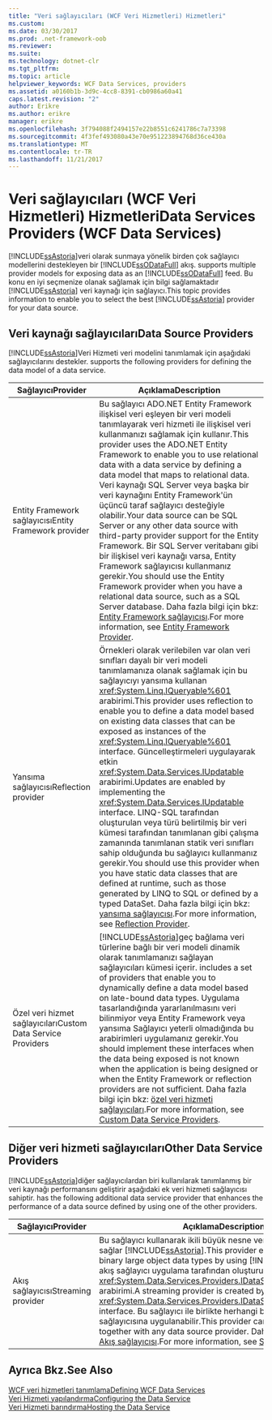 ```yaml
---
title: "Veri sağlayıcıları (WCF Veri Hizmetleri) Hizmetleri"
ms.custom: 
ms.date: 03/30/2017
ms.prod: .net-framework-oob
ms.reviewer: 
ms.suite: 
ms.technology: dotnet-clr
ms.tgt_pltfrm: 
ms.topic: article
helpviewer_keywords: WCF Data Services, providers
ms.assetid: a0160b1b-3d9c-4cc8-8391-cb0986a60a41
caps.latest.revision: "2"
author: Erikre
ms.author: erikre
manager: erikre
ms.openlocfilehash: 3f794088f2494157e22b8551c6241786c7a73398
ms.sourcegitcommit: 4f3fef493080a43e70e951223894768d36ce430a
ms.translationtype: MT
ms.contentlocale: tr-TR
ms.lasthandoff: 11/21/2017
---
```

# <a name="data-services-providers-wcf-data-services"></a><span data-ttu-id="f5a72-102">Veri sağlayıcıları (WCF Veri Hizmetleri) Hizmetleri</span><span class="sxs-lookup"><span data-stu-id="f5a72-102">Data Services Providers (WCF Data Services)</span></span>
[!INCLUDE[ssAstoria](../../../../includes/ssastoria-md.md)]<span data-ttu-id="f5a72-103">veri olarak sunmaya yönelik birden çok sağlayıcı modellerini destekleyen bir [!INCLUDE[ssODataFull](../../../../includes/ssodatafull-md.md)] akış.</span><span class="sxs-lookup"><span data-stu-id="f5a72-103"> supports multiple provider models for exposing data as an [!INCLUDE[ssODataFull](../../../../includes/ssodatafull-md.md)] feed.</span></span> <span data-ttu-id="f5a72-104">Bu konu en iyi seçmenize olanak sağlamak için bilgi sağlamaktadır [!INCLUDE[ssAstoria](../../../../includes/ssastoria-md.md)] veri kaynağı için sağlayıcı.</span><span class="sxs-lookup"><span data-stu-id="f5a72-104">This topic provides information to enable you to select the best [!INCLUDE[ssAstoria](../../../../includes/ssastoria-md.md)] provider for your data source.</span></span>  
  
## <a name="data-source-providers"></a><span data-ttu-id="f5a72-105">Veri kaynağı sağlayıcıları</span><span class="sxs-lookup"><span data-stu-id="f5a72-105">Data Source Providers</span></span>  
 [!INCLUDE[ssAstoria](../../../../includes/ssastoria-md.md)]<span data-ttu-id="f5a72-106">Veri Hizmeti veri modelini tanımlamak için aşağıdaki sağlayıcılarını destekler.</span><span class="sxs-lookup"><span data-stu-id="f5a72-106"> supports the following providers for defining the data model of a data service.</span></span>  
  
|<span data-ttu-id="f5a72-107">Sağlayıcı</span><span class="sxs-lookup"><span data-stu-id="f5a72-107">Provider</span></span>|<span data-ttu-id="f5a72-108">Açıklama</span><span class="sxs-lookup"><span data-stu-id="f5a72-108">Description</span></span>|  
|--------------|-----------------|  
|<span data-ttu-id="f5a72-109">Entity Framework sağlayıcısı</span><span class="sxs-lookup"><span data-stu-id="f5a72-109">Entity Framework provider</span></span>|<span data-ttu-id="f5a72-110">Bu sağlayıcı ADO.NET Entity Framework ilişkisel veri eşleyen bir veri modeli tanımlayarak veri hizmeti ile ilişkisel veri kullanmanızı sağlamak için kullanır.</span><span class="sxs-lookup"><span data-stu-id="f5a72-110">This provider uses the ADO.NET Entity Framework to enable you to use relational data with a data service by defining a data model that maps to relational data.</span></span> <span data-ttu-id="f5a72-111">Veri kaynağı SQL Server veya başka bir veri kaynağını Entity Framework'ün üçüncü taraf sağlayıcı desteğiyle olabilir.</span><span class="sxs-lookup"><span data-stu-id="f5a72-111">Your data source can be SQL Server or any other data source with third-party provider support for the Entity Framework.</span></span> <span data-ttu-id="f5a72-112">Bir SQL Server veritabanı gibi bir ilişkisel veri kaynağı varsa, Entity Framework sağlayıcısı kullanmanız gerekir.</span><span class="sxs-lookup"><span data-stu-id="f5a72-112">You should use the Entity Framework provider when you have a relational data source, such as a SQL Server database.</span></span> <span data-ttu-id="f5a72-113">Daha fazla bilgi için bkz: [Entity Framework sağlayıcısı](../../../../docs/framework/data/wcf/entity-framework-provider-wcf-data-services.md).</span><span class="sxs-lookup"><span data-stu-id="f5a72-113">For more information, see [Entity Framework Provider](../../../../docs/framework/data/wcf/entity-framework-provider-wcf-data-services.md).</span></span>|  
|<span data-ttu-id="f5a72-114">Yansıma sağlayıcısı</span><span class="sxs-lookup"><span data-stu-id="f5a72-114">Reflection provider</span></span>|<span data-ttu-id="f5a72-115">Örnekleri olarak verilebilen var olan veri sınıfları dayalı bir veri modeli tanımlamanıza olanak sağlamak için bu sağlayıcıyı yansıma kullanan <xref:System.Linq.IQueryable%601> arabirimi.</span><span class="sxs-lookup"><span data-stu-id="f5a72-115">This provider uses reflection to enable you to define a data model based on existing data classes that can be exposed as instances of the <xref:System.Linq.IQueryable%601> interface.</span></span> <span data-ttu-id="f5a72-116">Güncelleştirmeleri uygulayarak etkin <xref:System.Data.Services.IUpdatable> arabirimi.</span><span class="sxs-lookup"><span data-stu-id="f5a72-116">Updates are enabled by implementing the <xref:System.Data.Services.IUpdatable> interface.</span></span> <span data-ttu-id="f5a72-117">LINQ-SQL tarafından oluşturulan veya türü belirtilmiş bir veri kümesi tarafından tanımlanan gibi çalışma zamanında tanımlanan statik veri sınıfları sahip olduğunda bu sağlayıcı kullanmanız gerekir.</span><span class="sxs-lookup"><span data-stu-id="f5a72-117">You should use this provider when you have static data classes that are defined at runtime, such as those generated by LINQ to SQL or defined by a typed DataSet.</span></span> <span data-ttu-id="f5a72-118">Daha fazla bilgi için bkz: [yansıma sağlayıcısı](../../../../docs/framework/data/wcf/reflection-provider-wcf-data-services.md).</span><span class="sxs-lookup"><span data-stu-id="f5a72-118">For more information, see [Reflection Provider](../../../../docs/framework/data/wcf/reflection-provider-wcf-data-services.md).</span></span>|  
|<span data-ttu-id="f5a72-119">Özel veri hizmet sağlayıcıları</span><span class="sxs-lookup"><span data-stu-id="f5a72-119">Custom Data Service Providers</span></span>|[!INCLUDE[ssAstoria](../../../../includes/ssastoria-md.md)]<span data-ttu-id="f5a72-120">geç bağlama veri türlerine bağlı bir veri modeli dinamik olarak tanımlamanızı sağlayan sağlayıcıları kümesi içerir.</span><span class="sxs-lookup"><span data-stu-id="f5a72-120"> includes a set of providers that enable you to dynamically define a data model based on late-bound data types.</span></span> <span data-ttu-id="f5a72-121">Uygulama tasarlandığında yararlanılmasını veri bilinmiyor veya Entity Framework veya yansıma Sağlayıcı yeterli olmadığında bu arabirimleri uygulamanız gerekir.</span><span class="sxs-lookup"><span data-stu-id="f5a72-121">You should implement these interfaces when the data being exposed is not known when the application is being designed or when the Entity Framework or reflection providers are not sufficient.</span></span> <span data-ttu-id="f5a72-122">Daha fazla bilgi için bkz: [özel veri hizmeti sağlayıcıları](../../../../docs/framework/data/wcf/custom-data-service-providers-wcf-data-services.md).</span><span class="sxs-lookup"><span data-stu-id="f5a72-122">For more information, see [Custom Data Service Providers](../../../../docs/framework/data/wcf/custom-data-service-providers-wcf-data-services.md).</span></span>|  
  
## <a name="other-data-service-providers"></a><span data-ttu-id="f5a72-123">Diğer veri hizmeti sağlayıcıları</span><span class="sxs-lookup"><span data-stu-id="f5a72-123">Other Data Service Providers</span></span>  
 [!INCLUDE[ssAstoria](../../../../includes/ssastoria-md.md)]<span data-ttu-id="f5a72-124">diğer sağlayıcılardan biri kullanılarak tanımlanmış bir veri kaynağı performansını geliştirir aşağıdaki ek veri hizmeti sağlayıcısı sahiptir.</span><span class="sxs-lookup"><span data-stu-id="f5a72-124"> has the following additional data service provider that enhances the performance of a data source defined by using one of the other providers.</span></span>  
  
|<span data-ttu-id="f5a72-125">Sağlayıcı</span><span class="sxs-lookup"><span data-stu-id="f5a72-125">Provider</span></span>|<span data-ttu-id="f5a72-126">Açıklama</span><span class="sxs-lookup"><span data-stu-id="f5a72-126">Description</span></span>|  
|--------------|-----------------|  
|<span data-ttu-id="f5a72-127">Akış sağlayıcısı</span><span class="sxs-lookup"><span data-stu-id="f5a72-127">Streaming provider</span></span>|<span data-ttu-id="f5a72-128">Bu sağlayıcı kullanarak ikili büyük nesne veri türlerini kullanıma sağlar [!INCLUDE[ssAstoria](../../../../includes/ssastoria-md.md)].</span><span class="sxs-lookup"><span data-stu-id="f5a72-128">This provider enables you to expose binary large object data types by using [!INCLUDE[ssAstoria](../../../../includes/ssastoria-md.md)].</span></span> <span data-ttu-id="f5a72-129">Bir akış sağlayıcı uygulama tarafından oluşturulan <xref:System.Data.Services.Providers.IDataServiceStreamProvider> arabirimi.</span><span class="sxs-lookup"><span data-stu-id="f5a72-129">A streaming provider is created by implementing the <xref:System.Data.Services.Providers.IDataServiceStreamProvider> interface.</span></span> <span data-ttu-id="f5a72-130">Bu sağlayıcı ile birlikte herhangi bir veri kaynağı sağlayıcısına uygulanabilir.</span><span class="sxs-lookup"><span data-stu-id="f5a72-130">This provider can be implemented together with any data source provider.</span></span> <span data-ttu-id="f5a72-131">Daha fazla bilgi için bkz: [Akış sağlayıcısı](../../../../docs/framework/data/wcf/streaming-provider-wcf-data-services.md).</span><span class="sxs-lookup"><span data-stu-id="f5a72-131">For more information, see [Streaming Provider](../../../../docs/framework/data/wcf/streaming-provider-wcf-data-services.md).</span></span>|  
  
## <a name="see-also"></a><span data-ttu-id="f5a72-132">Ayrıca Bkz.</span><span class="sxs-lookup"><span data-stu-id="f5a72-132">See Also</span></span>  
 [<span data-ttu-id="f5a72-133">WCF veri hizmetleri tanımlama</span><span class="sxs-lookup"><span data-stu-id="f5a72-133">Defining WCF Data Services</span></span>](../../../../docs/framework/data/wcf/defining-wcf-data-services.md)  
 [<span data-ttu-id="f5a72-134">Veri Hizmeti yapılandırma</span><span class="sxs-lookup"><span data-stu-id="f5a72-134">Configuring the Data Service</span></span>](../../../../docs/framework/data/wcf/configuring-the-data-service-wcf-data-services.md)  
 [<span data-ttu-id="f5a72-135">Veri Hizmeti barındırma</span><span class="sxs-lookup"><span data-stu-id="f5a72-135">Hosting the Data Service</span></span>](../../../../docs/framework/data/wcf/hosting-the-data-service-wcf-data-services.md)
